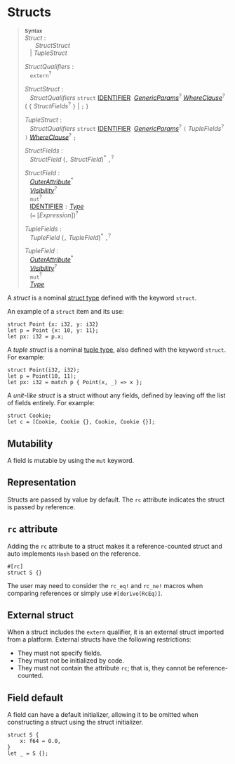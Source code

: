 # Structs

> **<sup>Syntax</sup>**\
> _Struct_ :\
> &nbsp;&nbsp; &nbsp;&nbsp; _StructStruct_\
> &nbsp;&nbsp; | _TupleStruct_
>
> _StructQualifiers_ :\
> &nbsp;&nbsp; `extern`<sup>?</sup>
>
> _StructStruct_ :\
> &nbsp;&nbsp; _StructQualifiers_ `struct`
>   [IDENTIFIER]&nbsp;
>   [_GenericParams_]<sup>?</sup>
>   [_WhereClause_]<sup>?</sup>
>   ( `{` _StructFields_<sup>?</sup> `}` | `;` )
>
> _TupleStruct_ :\
> &nbsp;&nbsp; _StructQualifiers_ `struct`
>   [IDENTIFIER]&nbsp;
>   [_GenericParams_]<sup>?</sup>
>   `(` _TupleFields_<sup>?</sup> `)`
>   [_WhereClause_]<sup>?</sup>
>   `;`
>
> _StructFields_ :\
> &nbsp;&nbsp; _StructField_ (`,` _StructField_)<sup>\*</sup> `,`<sup>?</sup>
>
> _StructField_ :\
> &nbsp;&nbsp; [_OuterAttribute_]<sup>\*</sup>\
> &nbsp;&nbsp; [_Visibility_]<sup>?</sup>\
> &nbsp;&nbsp; `mut`<sup>?</sup>\
> &nbsp;&nbsp; [IDENTIFIER] `:` [_Type_]\
> &nbsp;&nbsp; (`=` [_Expression_])<sup>?</sup>
>
> _TupleFields_ :\
> &nbsp;&nbsp; _TupleField_ (`,` _TupleField_)<sup>\*</sup> `,`<sup>?</sup>
>
> _TupleField_ :\
> &nbsp;&nbsp; [_OuterAttribute_]<sup>\*</sup>\
> &nbsp;&nbsp; [_Visibility_]<sup>?</sup>\
> &nbsp;&nbsp; `mut`<sup>?</sup>\
> &nbsp;&nbsp; [_Type_]

A _struct_ is a nominal [struct type] defined with the keyword `struct`.

An example of a `struct` item and its use:

```ds
struct Point {x: i32, y: i32}
let p = Point {x: 10, y: 11};
let px: i32 = p.x;
```

A _tuple struct_ is a nominal [tuple type], also defined with the keyword
`struct`. For example:

[struct type]: ../types/struct.md
[tuple type]: ../types/tuple.md

```ds
struct Point(i32, i32);
let p = Point(10, 11);
let px: i32 = match p { Point(x, _) => x };
```

A _unit-like struct_ is a struct without any fields, defined by leaving off the
list of fields entirely. For example:

```ds
struct Cookie;
let c = [Cookie, Cookie {}, Cookie, Cookie {}];
```

## Mutability

A field is mutable by using the `mut` keyword.

## Representation

Structs are passed by value by default. The `rc` attribute indicates the struct is passed by reference.

## `rc` attribute

Adding the `rc` attribute to a struct makes it a reference-counted struct and auto implements `Hash` based on the reference.

```ds
#[rc]
struct S {}
```

The user may need to consider the `rc_eq!` and `rc_ne!` macros when comparing references or simply use `#[derive(RcEq)]`.

## External struct

When a struct includes the `extern` qualifier, it is an external struct imported from a platform. External structs have the following restrictions:

- They must not specify fields.
- They must not be initialized by code.
- They must not contain the attribute `rc`; that is, they cannot be reference-counted.

## Field default

A field can have a default initializer, allowing it to be omitted when constructing a struct using the struct initializer.

```ds
struct S {
    x: f64 = 0.0,
}
let _ = S {};
```

[_OuterAttribute_]: ../attributes.md
[IDENTIFIER]: ../identifiers.md
[_Expressions_]: ../expressions.md
[_GenericParams_]: generics.md
[_WhereClause_]: generics.md#where-clauses
[_Visibility_]: ../visibility-and-privacy.md
[_Type_]: ../types.md#type-expressions
